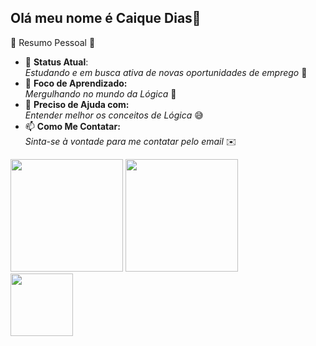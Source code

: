 ## Olá meu nome é Caique Dias👋


<!--
🌟 Personal Snapshot 🌟

🔭 Current Status:
Unemployed and actively seeking new job opportunities 💼

🌱 Learning Focus:
Diving into the world of Logic 🧠

🤔 Looking for Help with:
Understanding Logic concepts better 😅

📫 Contact Me:
Feel free to reach out via my email ✉️

😄 Pronouns:
He/Him 


😄 Pronomes:
Ele/Dele

⚡ Fun Fact:
I have a soft spot for bunnies 🐰

-->

🌟 Resumo Pessoal 🌟
<ul>
<li>🔭 <strong>Status Atual</strong>:</li>
<em>Estudando e em busca ativa de novas oportunidades de emprego</em> 💼
</br>

<li>🌱 <strong>Foco de Aprendizado:</strong></li>
<em>Mergulhando no mundo da Lógica</em> 🧠
</br>

<li>🤔 <strong>Preciso de Ajuda com:</strong></li>
<em>Entender melhor os conceitos de Lógica</em> 😅
</br>

<li>📫 <strong>Como Me Contatar:</strong></li>
<em>Sinta-se à vontade para me contatar pelo email </em>✉️

</ul>



<div>
  <img  height='180' src="https://github-readme-stats.vercel.app/api?username=Caique-Dias&count_private=false&show_icons=true&theme=cobalt">
  <img  height='180' src="https://github-readme-stats.vercel.app/api/top-langs/?username=Caique-Dias&layout=compact&theme=cobalt" >
</div>

<div>
  <a href = "mailto:caiquecruz.dabahia@hotmail.com"> <img src="https://download.logo.wine/logo/Outlook.com/Outlook.com-Logo.wine.png?style=for-the-badge&logo=hotmail&lbackgroundColor="white" height ="100" align="center"  target="_blank"> </a>
</div>

